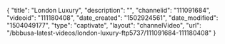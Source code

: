 {
    "title": "London Luxury",
    "description": "",
    "channelid": "111091684",
    "videoid": "111180408",
    "date_created": "1502924561",
    "date_modified": "1504049177",
    "type": "captivate",
    "layout": "channelVideo",
    "url": "\/bbbusa-latest-videos\/london-luxury-ftp5737\/111091684-111180408"
}